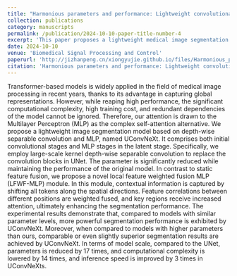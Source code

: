 ```yaml
---
title: "Harmonious parameters and performance: Lightweight convolutional stage and local feature weighted fusion MLP for medical image segmentation"
collection: publications
category: manuscripts
permalink: /publication/2024-10-10-paper-title-number-4
excerpt: 'This paper proposes a lightweight medical image segmentation model named UConvNeXt based on depth - wise separable convolution and MLP. By using large - scale kernel depth - wise separable convolution and the local feature weighted fusion MLP (LFWF - MLP) module, experiments are carried out on multiple medical image datasets. The results show that while reducing parameters and computational complexity, the model can achieve comparable or even better segmentation performance than high - parameter models. Additionally, the limitations of the model and its future improvement directions are analyzed.'
date: 2024-10-10
venue: 'Biomedical Signal Processing and Control'
paperurl: 'http://jizhanpeng.cn/xiongyujie.github.io/files/Harmonious_parameters_and_performance_Lightweight_convolutional_stage_and_local_feature_weighted_fusion_MLP_for_medical_image_segmentation.pdf'
citation: 'Harmonious parameters and performance: Lightweight convolutional stage and local feature weighted fusion MLP for medical image segmentation, Y.-X. Chen, Y.-J. Xiong*, X.-H. Qiu and C.-M. Xia*, Biomedical Signal Processing and Control, 2024, 98: 106726'
---
```


Transformer-based models is widely applied in the field of medical image processing in recent years, thanks to its advantage in capturing global representations. However, while reaping high performance, the significant computational complexity, high training cost, and redundant dependencies of the model cannot be ignored. Therefore, our attention is drawn to the Multilayer Perceptron (MLP) as the complex self-attention alternative. We propose a lightweight image segmentation model based on depth-wise separable convolution and MLP, named UConvNeXt. It comprises both initial convolutional stages and MLP stages in the latent stage. Specifically, we employ large-scale kernel depth-wise separable convolution to replace the convolution blocks in UNet. The parameter is significantly reduced while maintaining the performance of the original model. In contrast to static feature fusion, we propose a novel local feature weighted fusion MLP (LFWF-MLP) module. In this module, contextual information is captured by shifting all tokens along the spatial directions. Feature correlations between different positions are weighted fused, and key regions receive increased attention, ultimately enhancing the segmentation performance. The experimental results demonstrate that, compared to models with similar parameter levels, more powerful segmentation performance is exhibited by UConvNeXt. Moreover, when compared to models with higher parameters than ours, comparable or even slightly superior segmentation results are achieved by UConvNeXt. In terms of model scale, compared to the UNet, parameters is reduced by 17 times, and computational complexity is lowered by 14 times, and inference speed is improved by 3 times in UConvNeXts.
